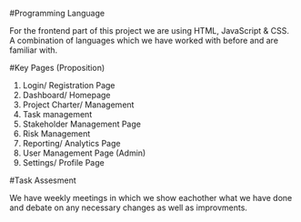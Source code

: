 #Programming Language

For the frontend part of this project we are using HTML, JavaScript & CSS. A combination of languages which we have worked with before and are familiar with. 


#Key Pages (Proposition) 
1. Login/ Registration Page
2. Dashboard/ Homepage
3. Project Charter/ Management
4. Task management
5. Stakeholder Management Page
6. Risk Management
7. Reporting/ Analytics Page
8. User Management Page (Admin)
9. Settings/ Profile Page

#Task Assesment 

We have weekly meetings in which we show eachother what we have done and debate on any necessary changes as well as improvments.
